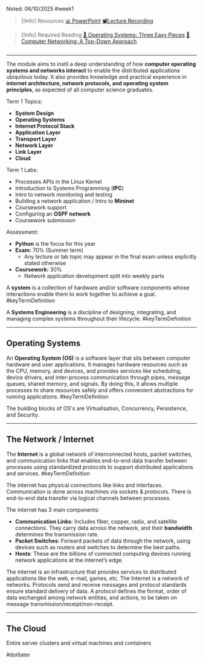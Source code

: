 Noted: 06/10/2025 #week1

> [!info] Resources
> [📊 PowerPoint](CourseIntroduction.pdf)
> [📽️Lecture Recording](https://lancaster.cloud.panopto.eu/Panopto/Pages/Viewer.aspx?id=b505e5ce-51eb-4587-875c-b363003733b6)

> [!info] Required Reading
> [📘 Operating Systems: Three Easy Pieces](https://pages.cs.wisc.edu/~remzi/OSTEP/)
> [📘 Computer Networking: A Top-Down Approach](https://bit.ly/2FunP0a)
> 

```table-of-contents

```
---


The module aims to instil a deep understanding of how **computer operating systems and networks interact** to enable the distributed applications ubiquitous today. It also provides knowledge and practical experience in **internet architecture, network protocols, and operating system principles**, as expected of all computer science graduates.

Term 1 Topics:
- **System Design**
- **Operating Systems**
- **Internet Protocol Stack**
- **Application Layer**
- **Transport Layer**
- **Network Layer**
- **Link Layer**
- **Cloud**

Term 1 Labs:
- Processes APIs in the Linux Kernel
- Introduction to Systems Programming (**IPC**)
- Intro to network monitoring and testing
- Building a network application / Intro to **Mininet**
- Coursework support
- Configuring an **OSPF network**
- Coursework submission

Assessment:
- **Python** is the focus for this year
- **Exam:** 70% (Summer term)
    - Any lecture or lab topic may appear in the final exam unless explicitly stated otherwise
- **Coursework:** 30%
    - Network application development split into weekly parts


A **system** is a collection of hardware and/or software components whose interactions enable them to work together to achieve a goal. #keyTermDefinition 

A **Systems Engineering** is a discipline of designing, integrating, and managing complex systems throughout their lifecycle. #keyTermDefinition 

---
## Operating Systems

An **Operating System (OS)** is a software layer that sits between computer hardware and user applications. It manages hardware resources such as the CPU, memory, and devices, and provides services like scheduling, device drivers, and inter-process communication through pipes, message queues, shared memory, and signals. By doing this, it allows multiple processes to share resources safely and offers convenient abstractions for running applications. #keyTermDefinition 

The building blocks of OS's are Virtualisation, Concurrency, Persistence, and Security.

---
## The Network / Internet

The **Internet** is a global network of interconnected hosts, packet switches, and communication links that enables end-to-end data transfer between processes using standardized protocols to support distributed applications and services. #keyTermDefinition 

The internet has physical connections like links and interfaces. Communication is done across machines via sockets & protocols. There is end-to-end data transfer via logical channels between processes. 

The internet has 3 main components:
- **Communication Links**: Includes fiber, copper, radio, and satellite connections. They carry data across the network, and their **bandwidth** determines the transmission rate.
- **Packet Switches**: Forward packets of data through the network, using devices such as routers and switches to determine the best paths.
- **Hosts**: These are the billions of connected computing devices running network applications at the internet’s edge.

The internet is an infrastructure that provides services to distributed applications like the web, e-mail, games, etc. The Internet is a network of networks. Protocols send and receive messages and protocol standards ensure standard delivery of data. A protocol defines the format, order of data exchanged among network entities, and actions, to be taken on message transmission/receipt/non-receipt.

---
## The Cloud

Entire server clusters and virtual machines and containers


#doitlater 

